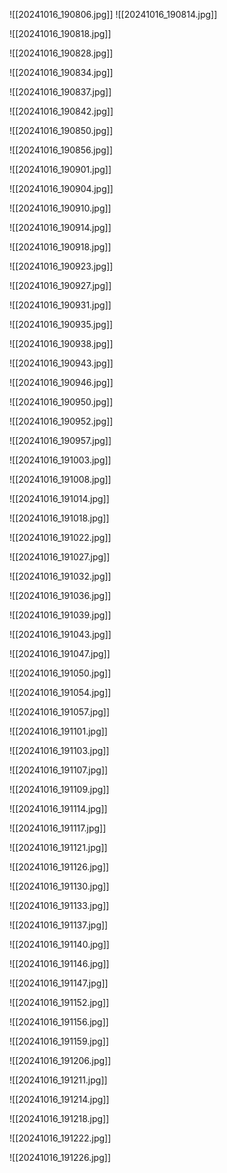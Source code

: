 
![[20241016_190806.jpg]]
![[20241016_190814.jpg]]

![[20241016_190818.jpg]]

![[20241016_190828.jpg]]

![[20241016_190834.jpg]]

![[20241016_190837.jpg]]

![[20241016_190842.jpg]]

![[20241016_190850.jpg]]

![[20241016_190856.jpg]]

![[20241016_190901.jpg]]

![[20241016_190904.jpg]]

![[20241016_190910.jpg]]

![[20241016_190914.jpg]]

![[20241016_190918.jpg]]

![[20241016_190923.jpg]]

![[20241016_190927.jpg]]

![[20241016_190931.jpg]]

![[20241016_190935.jpg]]

![[20241016_190938.jpg]]

![[20241016_190943.jpg]]

![[20241016_190946.jpg]]

![[20241016_190950.jpg]]

![[20241016_190952.jpg]]

![[20241016_190957.jpg]]

![[20241016_191003.jpg]]

![[20241016_191008.jpg]]

![[20241016_191014.jpg]]

![[20241016_191018.jpg]]

![[20241016_191022.jpg]]

![[20241016_191027.jpg]]

![[20241016_191032.jpg]]

![[20241016_191036.jpg]]

![[20241016_191039.jpg]]

![[20241016_191043.jpg]]

![[20241016_191047.jpg]]

![[20241016_191050.jpg]]

![[20241016_191054.jpg]]

![[20241016_191057.jpg]]

![[20241016_191101.jpg]]

![[20241016_191103.jpg]]

![[20241016_191107.jpg]]

![[20241016_191109.jpg]]

![[20241016_191114.jpg]]

![[20241016_191117.jpg]]

![[20241016_191121.jpg]]

![[20241016_191126.jpg]]

![[20241016_191130.jpg]]

![[20241016_191133.jpg]]

![[20241016_191137.jpg]]

![[20241016_191140.jpg]]

![[20241016_191146.jpg]]

![[20241016_191147.jpg]]

![[20241016_191152.jpg]]

![[20241016_191156.jpg]]

![[20241016_191159.jpg]]

![[20241016_191206.jpg]]

![[20241016_191211.jpg]]

![[20241016_191214.jpg]]

![[20241016_191218.jpg]]

![[20241016_191222.jpg]]

![[20241016_191226.jpg]]
